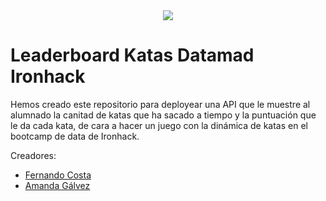 <div style="text-align:center"><img src="https://github.com/agalvezcorell/katas-leader-board/blob/main/images/portada.jpg?raw=true" /></div>

# Leaderboard Katas Datamad Ironhack

Hemos creado este repositorio para deployear una API que le muestre al alumnado la canitad de katas que ha sacado a tiempo y la puntuación que le da cada kata, de cara a hacer un juego con la dinámica de katas en el bootcamp de data de Ironhack.

Creadores:
- [Fernando Costa](https://github.com/breogann/)
- [Amanda Gálvez](https://github.com/agalvezcorell/)